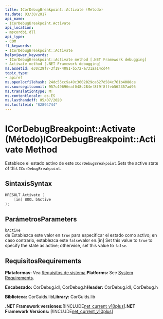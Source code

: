 ```yaml
---
title: ICorDebugBreakpoint::Activate (Método)
ms.date: 03/30/2017
api_name:
- ICorDebugBreakpoint.Activate
api_location:
- mscordbi.dll
api_type:
- COM
f1_keywords:
- ICorDebugBreakpoint::Activate
helpviewer_keywords:
- ICorDebugBreakpoint::Activate method [.NET Framework debugging]
- Activate method [.NET Framework debugging]
ms.assetid: e30c29f7-3f19-4081-b572-a731aa14cd44
topic_type:
- apiref
ms.openlocfilehash: 24dc55cc9a49c3602829ca627d584c761b4088ce
ms.sourcegitcommit: 957c49696eaf048c284ef8f9f8ffeb562357ad95
ms.translationtype: MT
ms.contentlocale: es-ES
ms.lasthandoff: 05/07/2020
ms.locfileid: "82894744"
---
```

# <a name="icordebugbreakpointactivate-method"></a><span data-ttu-id="8ca88-102">ICorDebugBreakpoint::Activate (Método)</span><span class="sxs-lookup"><span data-stu-id="8ca88-102">ICorDebugBreakpoint::Activate Method</span></span>
<span data-ttu-id="8ca88-103">Establece el estado activo de este `ICorDebugBreakpoint`.</span><span class="sxs-lookup"><span data-stu-id="8ca88-103">Sets the active state of this `ICorDebugBreakpoint`.</span></span>  
  
## <a name="syntax"></a><span data-ttu-id="8ca88-104">Sintaxis</span><span class="sxs-lookup"><span data-stu-id="8ca88-104">Syntax</span></span>  
  
```cpp  
HRESULT Activate (  
    [in] BOOL bActive  
);  
```  
  
## <a name="parameters"></a><span data-ttu-id="8ca88-105">Parámetros</span><span class="sxs-lookup"><span data-stu-id="8ca88-105">Parameters</span></span>  
 `bActive`  
 <span data-ttu-id="8ca88-106">de Establezca este valor en `true` para especificar el estado como activo; en caso contrario, establezca este `false`valor en.</span><span class="sxs-lookup"><span data-stu-id="8ca88-106">[in] Set this value to `true` to specify the state as active; otherwise, set this value to `false`.</span></span>  
  
## <a name="requirements"></a><span data-ttu-id="8ca88-107">Requisitos</span><span class="sxs-lookup"><span data-stu-id="8ca88-107">Requirements</span></span>  
 <span data-ttu-id="8ca88-108">**Plataformas:** Vea [Requisitos de sistema](../../get-started/system-requirements.md).</span><span class="sxs-lookup"><span data-stu-id="8ca88-108">**Platforms:** See [System Requirements](../../get-started/system-requirements.md).</span></span>  
  
 <span data-ttu-id="8ca88-109">**Encabezado:** CorDebug.idl, CorDebug.h</span><span class="sxs-lookup"><span data-stu-id="8ca88-109">**Header:** CorDebug.idl, CorDebug.h</span></span>  
  
 <span data-ttu-id="8ca88-110">**Biblioteca:** CorGuids.lib</span><span class="sxs-lookup"><span data-stu-id="8ca88-110">**Library:** CorGuids.lib</span></span>  
  
 <span data-ttu-id="8ca88-111">**.NET Framework versiones:**[!INCLUDE[net_current_v10plus](../../../../includes/net-current-v10plus-md.md)]</span><span class="sxs-lookup"><span data-stu-id="8ca88-111">**.NET Framework Versions:** [!INCLUDE[net_current_v10plus](../../../../includes/net-current-v10plus-md.md)]</span></span>
